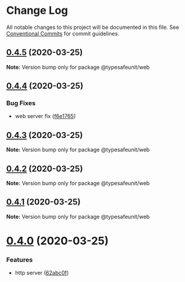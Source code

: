 # Change Log

All notable changes to this project will be documented in this file.
See [Conventional Commits](https://conventionalcommits.org) for commit guidelines.

## [0.4.5](https://github.com/izatop/typesafeunit/compare/v0.4.4...v0.4.5) (2020-03-25)

**Note:** Version bump only for package @typesafeunit/web





## [0.4.4](https://github.com/izatop/typesafeunit/compare/v0.4.3...v0.4.4) (2020-03-25)


### Bug Fixes

* web server fix ([f6e1765](https://github.com/izatop/typesafeunit/commit/f6e1765fce19c8d72ff5b3e2af2e210772958084))





## [0.4.3](https://github.com/izatop/typesafeunit/compare/v0.4.2...v0.4.3) (2020-03-25)

**Note:** Version bump only for package @typesafeunit/web





## [0.4.2](https://github.com/izatop/typesafeunit/compare/v0.4.1...v0.4.2) (2020-03-25)

**Note:** Version bump only for package @typesafeunit/web





## [0.4.1](https://github.com/izatop/typesafeunit/compare/v0.4.0...v0.4.1) (2020-03-25)

**Note:** Version bump only for package @typesafeunit/web





# [0.4.0](https://github.com/izatop/typesafeunit/compare/v0.3.9...v0.4.0) (2020-03-25)


### Features

* http server ([62abc0f](https://github.com/izatop/typesafeunit/commit/62abc0f20cfefac0a7d5fa6bc91c030719d5e9a8))
